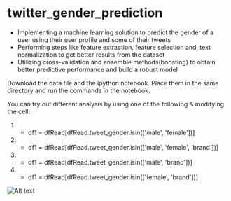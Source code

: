 # twitter_gender_prediction

- Implementing a machine learning solution to predict the gender of a user using their user profile and some of their tweets
-	Performing steps like feature extraction, feature selection and, text normalization to get better results from the dataset
-	Utilizing cross-validation and ensemble methods(boosting) to obtain better predictive performance and build a robust model


Download the data file and the ipython notebook. Place them in the same directory and run the commands in the notebook. 

You can try out different analysis by using one of the following & modifying the cell:

1) - df1 = dfRead[dfRead.tweet_gender.isin(['male', 'female'])]

2) - df1 = dfRead[dfRead.tweet_gender.isin(['male', 'female', 'brand'])]

3) - df1 = dfRead[dfRead.tweet_gender.isin(['male', 'brand'])]

4) - df1 = dfRead[dfRead.tweet_gender.isin(['female', 'brand'])]


![Alt text](https://raw.githubusercontent.com/atishaycn/twitter_gender_prediction/master/logistic_regression_important_features_female.png "Title")
